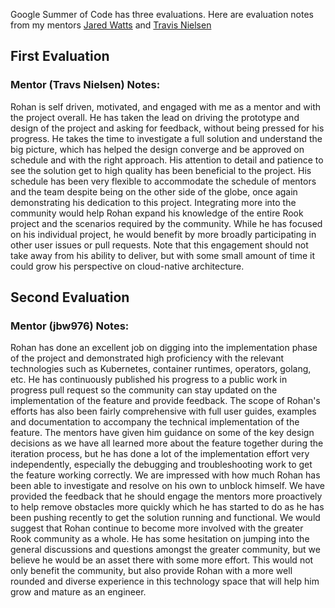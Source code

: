 Google Summer of Code has three evaluations. Here are evaluation notes from my mentors [Jared Watts](https://github.com/jbw976/) and [Travis Nielsen](https://github.com/travisn)
## First Evaluation
### Mentor (Travs Nielsen) Notes:
Rohan is self driven, motivated, and engaged with me as a mentor and with the project overall. He has taken the lead on driving the prototype and design of the project and asking for feedback, without being pressed for his progress. He takes the time to investigate a full solution and understand the big picture, which has helped the design converge and be approved on schedule and with the right approach. His attention to detail and patience to see the solution get to high quality has been beneficial to the project. His schedule has been very flexible to accommodate the schedule of mentors and the team despite being on the other side of the globe, once again demonstrating his dedication to this project. Integrating more into the community would help Rohan expand his knowledge of the entire Rook project and the scenarios required by the community. While he has focused on his individual project, he would benefit by more broadly participating in other user issues or pull requests. Note that this engagement should not take away from his ability to deliver, but with some small amount of time it could grow his perspective on cloud-native architecture.

## Second Evaluation
### Mentor (jbw976) Notes:
Rohan has done an excellent job on digging into the implementation phase of the project and demonstrated high proficiency with the relevant technologies such as Kubernetes, container runtimes, operators, golang, etc. He has continuously published his progress to a public work in progress pull request so the community can stay updated on the implementation of the feature and provide feedback. The scope of Rohan's efforts has also been fairly comprehensive with full user guides, examples and documentation to accompany the technical implementation of the feature. The mentors have given him guidance on some of the key design decisions as we have all learned more about the feature together during the iteration process, but he has done a lot of the implementation effort very independently, especially the debugging and troubleshooting work to get the feature working correctly. We are impressed with how much Rohan has been able to investigate and resolve on his own to unblock himself. We have provided the feedback that he should engage the mentors more proactively to help remove obstacles more quickly which he has started to do as he has been pushing recently to get the solution running and functional. We would suggest that Rohan continue to become more involved with the greater Rook community as a whole. He has some hesitation on jumping into the general discussions and questions amongst the greater community, but we believe he would be an asset there with some more effort. This would not only benefit the community, but also provide Rohan with a more well rounded and diverse experience in this technology space that will help him grow and mature as an engineer.
